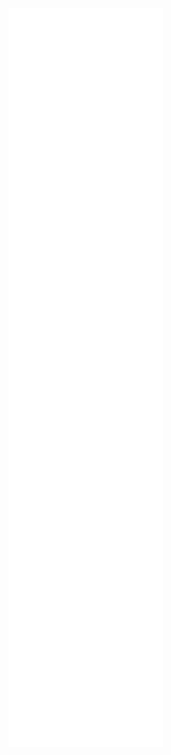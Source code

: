 <a href="https://github.com/aleroxac">
  <img align="center" width="49%" src="./github-metrics.svg" />
</a>
